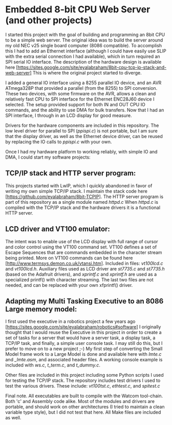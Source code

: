 # Embedded 8-bit CPU Web Server (and other projects)

I started this project with the goal of building and programming
an 8bit CPU to be a simple web server. The original idea was to build the
server around my old NEC v25 single board computer (8086 compatible).
To accomplish this I had to add an Ethernet interface (although I could have
easily use SLIP with the extra serial connection I had available), which in turn
required an SPI serial IO interface. The description of the hardware design
is available here [https://sites.google.com/site/eyalabraham/8bit-cpu-tcp-ip-stack-and-web-server]
This is where the original project started to diverge.

I added a general IO interface using a 8255 parallel IO device, and an AVR
ATmega328P that provided a parallel (from the 8255) to SPI conversion.
These two devices, with some firmware on the AVR, allows a clean and relatively
fast CPU to SPI interface for the Ethernet ENC28J60 device I selected.
The setup provided support for both IN and OUT CPU IO commands, and the ability to
use DMA for bulk transfers.
Now that I had an SPI interface, I through in an LCD display for good measure.

Drivers for the hardware components are included in this repository.
The low level driver for parallel to SPI (*ppispi.c*) is not portable, but I am
sure that the display driver, as well as the Ethernet device driver, can be reused
by replacing the IO calls to *ppispi.c* with your own.

Once I had my hardware platform to working reliably, with simple IO and DMA, I could
start my software projects:

## TCP/IP stack and HTTP server program:
This projects started with LwIP, which I quickly abandoned in favor of writing my
own simple TCP/IP stack. I maintain the stack code here [https://github.com/eyalabraham/8bit-TCPIP].
The HTTP server program is part of this repository as a single module named *httpd.c*
When *httpd.c* is compiled with the TCP/IP stack and the hardware drivers it is a functional
HTTP server.

## LCD driver and VT100 emulator:
The intent was to enable use of the LCD display with full range of cursor and color control
using the VT100 command set. VT100 defines a set of Escape Sequences that are commands embedded
in the character stream being printed.
More on VT100 commands can be found here [http://www.termsys.demon.co.uk/vtansi.htm].
Included in files: *vt100lcd.c* and *vt100lcd.h*. Auxiliary files used as LCD driver
are *st7735.c* and *st7735.h* (based on the Adafruit drivers), and *xprintf.c* and *xprintf.h* are used
as a specialized printf() with character streaming.
The last two files are not needed, and can be replaced with your own xfprintf() driver.

## Adapting my Multi Tasking Executive to an 8086 Large memory model:
I first used the executive in a robotics project a few years ago
[https://sites.google.com/site/eyalabraham/robotics#software]
I originally thought that I would reuse the Executive in this project in order to
create a set of tasks for a server that would have a server task, a display task, a TCP/IP task, and
finally, a simple user console task.
I may still do this, but I prefer to move on to a new project ;-)
My first step of converting the Small Model frame work to a Large Model is done and available here
with *lmte.c* and *_lmte.asm*, and associated header files.
A working console example is included with *ws.c*, *t_term.c*, and *t_dummy.c*.

Other files are included in this project including some Python scripts I used for 
testing the TCP/IP stack.
The repository includes test drivers I used to test the various drivers.
These include: *vt100tst.c*, *ethtest.c*, and *spitest.c*

Final note. All executables are built to compile with the Watcom tool-chain. Both 'c' and
Assembly code alike. Most of the modules and drivers are portable, and should work on other
architectures (I tried to maintain a clean variable type style), but I did not test that here.
All Make files are included as well.
